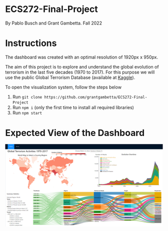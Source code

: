 # ECS272-Final-Project
By Pablo Busch and Grant Gambetta. Fall 2022

# Instructions

The dashboard was created with an optimal resolution of 1920px x 950px. 

The aim of this project is to explore and understand the global evolution of terrorism in the last five decades (1970 to 2017). For this purpose we will use the public Global Terrorism Database (available at [Kaggle](https://www.kaggle.com/datasets/START-UMD/gtd)).

To open the visualization system, follow the steps below

1. Run `git clone https://github.com/grantgambetta/ECS272-Final-Project`
2. Run `npm i` (only the first time to install all required libraries)
3. Run `npm start`

# Expected View of the Dashboard

![](./Capture.PNG)

